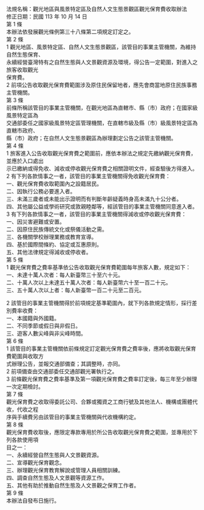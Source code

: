 法規名稱：觀光地區與風景特定區及自然人文生態景觀區觀光保育費收取辦法  
修正日期：民國 113 年 10 月 14 日  
第 1 條  
本辦法依發展觀光條例第三十八條第二項規定訂定之。  
第 2 條  
1 觀光地區、風景特定區、自然人文生態景觀區，該管目的事業主管機關，為維持自然生態保育、  
永續經營臺灣特有之自然生態與人文景觀資源及環境，得公告一定範圍，對進入之旅客收取觀光  
保育費。  
2 前項公告收取觀光保育費範圍涉及原住民保留地者，應先會商當地原住民族事務主管機關。  
第 3 條  
前條所稱該管目的事業主管機關，在觀光地區為直轄市、縣（市）政府；在國家級風景特定區為  
交通部委任之國家級風景特定區管理機關，在直轄市級及縣（市）級風景特定區為直轄市政府、  
縣（市）政府；在自然人文生態景觀區為辦理劃定公告之該管主管機關。  
第 4 條  
1 旅客進入公告收取觀光保育費之範圍前，應依本辦法之規定先繳納觀光保育費，並應於入口處出  
示已繳納或得免收、減收或停收觀光保育費之相關證明文件，經查驗後方得進入。  
2 有下列各款情事之一者，該管目的事業主管機關得免收觀光保育費：  
一、觀光保育費收取範圍內之設籍居民。  
二、因執行公務必要進入者。  
三、未滿三歲者或未能出示證明而有判斷年齡疑義時身高未滿九十公分者。  
四、其他屬公益或學術研究或敦親睦鄰等，經該管目的事業主管機關同意進入者。  
3 有下列各款情事之一者，該管目的事業主管機關得減收或停收觀光保育費：  
一、因災害避難或安置。  
二、因原住民族傳統文化或祭儀活動之需。  
三、各機關學校辦理業務或教育宣導。  
四、基於國際間條約、協定或互惠原則。  
五、其他法律規定得減收或停收者。  
第 5 條  
1 觀光保育費之費率基準依公告收取觀光保育費範圍每年旅客人數，規定如下：  
一、未達十萬人次者：每人新臺幣三十至六十元。  
二、十萬人次以上未達五十萬人次者：每人新臺幣六十至一百二十元。  
三、五十萬人次以上者：每人新臺幣一百二十元至二百元。  


2 該管目的事業主管機關得於前項規定基準範圍內，就下列各款規定情形，採行差別費率收費：  
一、本國籍與外國籍。  
二、不同季節或假日與非假日。  
三、遊客人數尖峰與非尖峰時間。  
第 6 條  
1 該管目的事業主管機關依前條規定訂定觀光保育費之費率後，應將收取觀光保育費範圍與收取方  
式辦理公告，並報交通部備查；其調整時，亦同。  
2 前項備查由交通部委任交通部觀光署執行之。  
3 前條觀光保育費之費率基準及第一項觀光保育費之費率訂定後，每三年至少辦理一次定期檢討。  
第 7 條  
觀光保育費之收取得委託公司、合夥或獨資之工商行號及其他法人、機構或團體代收，代收之程  
序與手續費另由該管目的事業主管機關與代收機構約定。  
第 8 條  
觀光保育費收取後，應限定專款專用於所公告收取觀光保育費之範圍，並專用於下列各款使用項  
目之一：  
一、永續經營自然生態與人文景觀資源。  
二、宣導觀光保育觀念。  
三、辦理觀光保育教育解說或管理人員相關訓練。  
四、調查自然生態及人文景觀等資源工作。  
五、其他有助於推動自然生態及人文景觀之保育工作者。  
第 9 條  
本辦法自發布日施行。  


